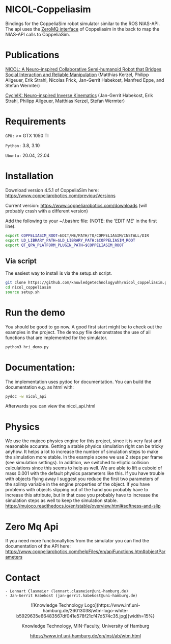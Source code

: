 # NICOL-Coppeliasim

Bindings for the CoppeliaSim robot simulator similar to the ROS NIAS-API.
The api uses the [ZeroMQ interface](https://github.com/CoppeliaRobotics/zmqRemoteApi/tree/master/clients/python) of Coppeliasim in the back to map the NIAS-API calls to CoppeliaSim.

# Publications

[NICOL: A Neuro-inspired Collaborative
Semi-humanoid Robot that Bridges
Social Interaction and Reliable
Manipulation](https://ieeexplore.ieee.org/stamp/stamp.jsp?tp=&arnumber=10304130) (Matthias Kerzel, Philipp Allgeuer, Erik Strahl, Nicolas Frick,
Jan-Gerrit Habekost, Manfred Eppe, and Stefan Wermter)

[CycleIK: Neuro-inspired Inverse Kinematics](https://link.springer.com/chapter/10.1007/978-3-031-44207-0_38) (Jan-Gerrit Habekost, Erik Strahl, Philipp Allgeuer, Matthias Kerzel, Stefan Wermter)

# Requirements
`GPU:` >= GTX 1050 TI

`Python:` 3.8, 3.10

`Ubuntu:` 20.04, 22.04  

# Installation
Download version 4.5.1 of CoppeliaSim here: https://www.coppeliarobotics.com/previousVersions

Current version: https://www.coppeliarobotics.com/downloads (will probably crash with a different version)

Add the following to your ~/.bashrc file: (NOTE: the 'EDIT ME' in the first line).

```bash
export COPPELIASIM_ROOT=EDIT/ME/PATH/TO/COPPELIASIM/INSTALL/DIR
export LD_LIBRARY_PATH=$LD_LIBRARY_PATH:$COPPELIASIM_ROOT
export QT_QPA_PLATFORM_PLUGIN_PATH=$COPPELIASIM_ROOT
```

## Via script
The easiest way to install is via the setup.sh script.

```bash
git clone https://github.com/knowledgetechnologyuhh/nicol_coppeliasim.git
cd nicol_coppeliasim
source setup.sh
```

# Run the demo
You should be good to go now. A good first start might be to check out the examples in the project.
The demo.py file demonstrates the use of all functions that are implemented for the simulator.

```bash
python3 hri_demo.py
```

# Documentation:
The implementation uses pydoc for documentation. You can build the documentation e.g. as html with:

``` bash
pydoc -w nicol_api
```

Afterwards you can view the nicol_api.html

# Physics
We use the mujoco physics engine for this project, since it is very fast and reasonable accurate.
Getting a stable physics simulation right can be tricky anyhow.
It helps a lot to increase the number of simulation steps to make the simulation more stable. In the example scene we use 2 steps per frame (see simulation settings). In addition, we switched to elliptic collision calculations since this seems to help as well.
We are able to lift a cuboid of mass 0.001 with the default physics parameters like this.
If you have trouble with objects flying away I suggest you reduce the first two parameters of the solimp variable in the engine properties of the object. If you have problems with objects slipping out of the hand you probably have to increase this attribute, but in that case you probably have to increase the simulation steps as well to keep the simulation stable.
https://mujoco.readthedocs.io/en/stable/overview.html#softness-and-slip

# Zero Mq Api
If you need more functionallyties from the simulator you can find the documentation of the API here:
https://www.coppeliarobotics.com/helpFiles/en/apiFunctions.htm#objectParameters

# Contact
    - Lennart Clasmeier (lennart.clasmeier@uni-hamburg.de) 
    - Jan-Gerrit Habekost (jan-gerrit.habekost@uni-hamburg.de) 


<div align="center">
![Knowledge Technology Logo](https://www.inf.uni-hamburg.de/26013038/wtm-logo-white-b5929635e66483567df041e578f21cf47d574c35.jpg){width=15%}

Knowledge Technology, MIN-Faculty, University of Hamburg 

https://www.inf.uni-hamburg.de/en/inst/ab/wtm.html
</div>
